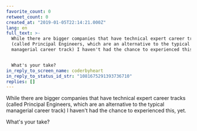 ```yaml
---
favorite_count: 0
retweet_count: 0
created_at: "2019-01-05T22:14:21.000Z"
lang: en
full_text: >-
  While there are bigger companies that have technical expert career tracks
  (called Principal Engineers, which are an alternative to the typical
  managerial career track) I haven't had the chance to experienced this, yet.


  What's your take?
in_reply_to_screen_name: coderbyheart
in_reply_to_status_id_str: "1081675291393736710"
replies: []
---
```


While there are bigger companies that have technical expert career tracks
(called Principal Engineers, which are an alternative to the typical managerial
career track) I haven't had the chance to experienced this, yet.

What's your take?

